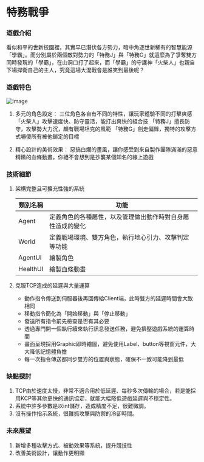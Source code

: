 # 特務戰爭

### 遊戲介紹

看似和平的世新校園裡，其實早已潛伏各方勢力，暗中角逐世新稀有的智慧能源「學霸」。而分別屬於兩個敵對勢力的「特務J」與「特務G」就這麼為了爭奪雙方同時發現的「學霸」，在山洞口打了起來，而「學霸」的守護神「火柴人」也親自下場捍衛自己的主人，究竟這場大混戰會是誰笑到最後呢？

### 遊戲特色
![image](https://user-images.githubusercontent.com/34936931/129287685-fbde2aaf-927c-4ff5-ba28-881965eb59c5.png)

1. 多元的角色設定：
三位角色各自有不同的特性，讓玩家體驗不同的打擊爽感
「火柴人」攻擊速度快、防守靈活，能打出爽快的組合技
「特務J」擅長防守，攻擊勢大力沉，頗有戰場坦克的風範
「特務G」劍走偏鋒，獨特的攻擊方式嚇傻所有被他鎖定的目標

2. 精心設計的美術效果：
惡搞白爛的畫風，讓你感受到來自製作團隊滿滿的惡意
精緻的血條動畫，你絕不會想到是抄襲某個知名的線上遊戲

### 技術細節
1. 架構完整且可擴充性強的系統

    | 類別名稱 | 功能 |
    | -------- | -------- |
    | Agent | 定義角色的各種屬性，以及管理做出動作時對自身屬性造成的變化 |
    | World | 定義戰場環境、雙方角色，執行地心引力、攻擊判定等功能 |
    | AgentUI | 繪製角色 |
    | HealthUI | 繪製血條動畫 |

2. 克服TCP造成的延遲與大量運算
    * 動作指令傳送到伺服器後再回傳給Client端，此時雙方的延遲時間會大致相同
    * 移動指令簡化為「開始移動」與「停止移動」
    * 發送所有指令前先檢查是否有其必要
    * 透過專門開一個執行續來執行訊息發送任務，避免擠壓遊戲系統的運算時間
    * 畫面呈現採用Graphic即時繪圖，避免使用Label、button等視窗元件，大大降低記憶體負擔
    * 每一次指令傳送都同步雙方的位置與狀態，確保不一致可能降到最低

### 缺點探討
1.	TCP由於速度太慢，非常不適合用於低延遲、每秒多次傳輸的場合，若是能採用KCP等其他更快的通訊協定，就能大幅降低遊戲延遲與不穩定性。
2.	系統中許多參數是以int儲存，造成精度不足，很難微調。
3.	沒有操作指示系統，很難抓攻擊與防禦的冷卻時間。

### 未來展望
1.	新增多種攻擊方式、被動效果等系統，提升競技性
2.	改善美術設計，讓動作更明顯
